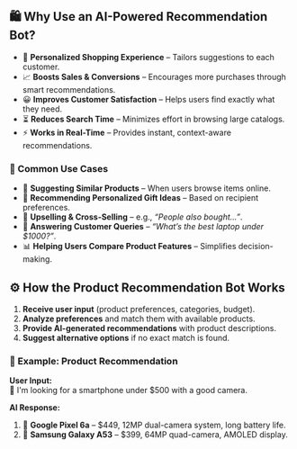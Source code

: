 ## 🛍️ Why Use an AI-Powered Recommendation Bot?

- 🎯 **Personalized Shopping Experience** – Tailors suggestions to each customer.  
- 📈 **Boosts Sales & Conversions** – Encourages more purchases through smart recommendations.  
- 😀 **Improves Customer Satisfaction** – Helps users find exactly what they need.  
- ⏳ **Reduces Search Time** – Minimizes effort in browsing large catalogs.  
- ⚡ **Works in Real-Time** – Provides instant, context-aware recommendations.  

### 📌 Common Use Cases
- 🛒 **Suggesting Similar Products** – When users browse items online.  
- 🎁 **Recommending Personalized Gift Ideas** – Based on recipient preferences.  
- 🔄 **Upselling & Cross-Selling** – e.g., *“People also bought...”*.  
- 💬 **Answering Customer Queries** – *“What’s the best laptop under $1000?”*.  
- 📊 **Helping Users Compare Product Features** – Simplifies decision-making.  

## ⚙️ How the Product Recommendation Bot Works

1. **Receive user input** (product preferences, categories, budget).  
2. **Analyze preferences** and match them with available products.  
3. **Provide AI-generated recommendations** with product descriptions.  
4. **Suggest alternative options** if no exact match is found.  

### 📌 Example: Product Recommendation

**User Input:**  
💬 I'm looking for a smartphone under $500 with a good camera.  

**AI Response:**  
1. 📱 **Google Pixel 6a** – $449, 12MP dual-camera system, long battery life.  
2. 📱 **Samsung Galaxy A53** – $399, 64MP quad-camera, AMOLED display.  
